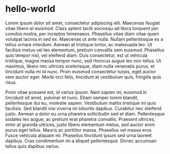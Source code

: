 # hello-world

Lorem ipsum dolor sit amet, consectetur adipiscing elit. Maecenas feugiat vitae libero et euismod. Class aptent taciti sociosqu ad litora torquent per conubia nostra, per inceptos himenaeos. Phasellus vitae diam vitae quam volutpat lacinia in sed ex. Maecenas ut ante nulla. Nullam pellentesque ex a tellus ornare interdum. Aenean at tristique tortor, ac malesuada leo. Ut facilisis metus vel leo elementum, pretium convallis sem euismod. Phasellus quis tempor nisl, vel eleifend diam. Duis consectetur, est ut vehicula tristique, magna massa tempor nunc, sed rhoncus augue leo non tellus. Ut maximus, libero nec ultrices scelerisque, diam nulla venenatis purus, et tincidunt nulla mi id nunc. Proin euismod consectetur turpis, eget auctor sem auctor eget. Morbi orci felis, tincidunt at vestibulum quis, fringilla quis risus.

Proin vitae posuere est, id varius ipsum. Nam sapien mi, euismod in tincidunt sit amet, pulvinar et nunc. Etiam semper lorem blandit, pellentesque dui eu, molestie sapien. Vestibulum mattis tristique mi quis facilisis. Sed blandit nisi viverra mi lobortis dapibus. Curabitur nec eleifend justo. Aenean a dolor eu urna pharetra sollicitudin sed et diam. Pellentesque sodales leo augue, ac pretium erat pharetra convallis. Praesent ultrices, enim at gravida ultrices, justo libero elementum metus, sed auctor enim purus eget tellus. Mauris ac porttitor massa. Phasellus vel massa eros. Fusce vehicula aliquam mi. Phasellus tincidunt ipsum sed urna laoreet dapibus. Cras condimentum mi a aliquet pellentesque. Donec accumsan tellus quis dapibus varius.
